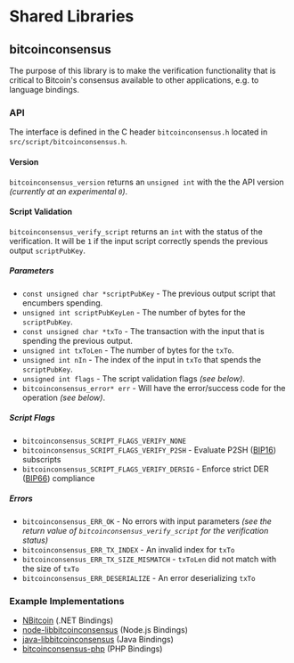 Shared Libraries
================

## bitcoinconsensus

The purpose of this library is to make the verification functionality that is critical to Bitcoin's consensus available to other applications, e.g. to language bindings.

### API

The interface is defined in the C header `bitcoinconsensus.h` located in  `src/script/bitcoinconsensus.h`.

#### Version

`bitcoinconsensus_version` returns an `unsigned int` with the the API version *(currently at an experimental `0`)*.

#### Script Validation

`bitcoinconsensus_verify_script` returns an `int` with the status of the verification. It will be `1` if the input script correctly spends the previous output `scriptPubKey`.

##### Parameters
- `const unsigned char *scriptPubKey` - The previous output script that encumbers spending.
- `unsigned int scriptPubKeyLen` - The number of bytes for the `scriptPubKey`.
- `const unsigned char *txTo` - The transaction with the input that is spending the previous output.
- `unsigned int txToLen` - The number of bytes for the `txTo`.
- `unsigned int nIn` - The index of the input in `txTo` that spends the `scriptPubKey`.
- `unsigned int flags` - The script validation flags *(see below)*.
- `bitcoinconsensus_error* err` - Will have the error/success code for the operation *(see below)*.

##### Script Flags
- `bitcoinconsensus_SCRIPT_FLAGS_VERIFY_NONE`
- `bitcoinconsensus_SCRIPT_FLAGS_VERIFY_P2SH` - Evaluate P2SH ([BIP16](https://github.com/testcoin/bips/blob/master/bip-0016.mediawiki)) subscripts
- `bitcoinconsensus_SCRIPT_FLAGS_VERIFY_DERSIG` - Enforce strict DER ([BIP66](https://github.com/testcoin/bips/blob/master/bip-0066.mediawiki)) compliance

##### Errors
- `bitcoinconsensus_ERR_OK` - No errors with input parameters *(see the return value of `bitcoinconsensus_verify_script` for the verification status)*
- `bitcoinconsensus_ERR_TX_INDEX` - An invalid index for `txTo`
- `bitcoinconsensus_ERR_TX_SIZE_MISMATCH` - `txToLen` did not match with the size of `txTo`
- `bitcoinconsensus_ERR_DESERIALIZE` - An error deserializing `txTo`

### Example Implementations
- [NBitcoin](https://github.com/NicolasDorier/NBitcoin/blob/master/NBitcoin/Script.cs#L814) (.NET Bindings)
- [node-libbitcoinconsensus](https://github.com/bitpay/node-libbitcoinconsensus) (Node.js Bindings)
- [java-libbitcoinconsensus](https://github.com/dexX7/java-libbitcoinconsensus) (Java Bindings)
- [bitcoinconsensus-php](https://github.com/Bit-Wasp/bitcoinconsensus-php) (PHP Bindings)
